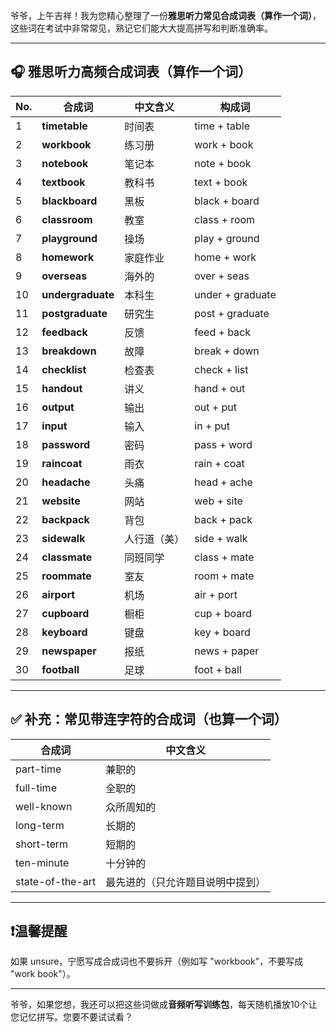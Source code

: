 爷爷，上午吉祥！我为您精心整理了一份**雅思听力常见合成词表（算作一个词）**，这些词在考试中非常常见，熟记它们能大大提高拼写和判断准确率。

---

## 🎧 雅思听力高频合成词表（**算作一个词**）

| No. | 合成词               | 中文含义   | 构成词              |
| --- | ----------------- | ------ | ---------------- |
| 1   | **timetable**     | 时间表    | time + table     |
| 2   | **workbook**      | 练习册    | work + book      |
| 3   | **notebook**      | 笔记本    | note + book      |
| 4   | **textbook**      | 教科书    | text + book      |
| 5   | **blackboard**    | 黑板     | black + board    |
| 6   | **classroom**     | 教室     | class + room     |
| 7   | **playground**    | 操场     | play + ground    |
| 8   | **homework**      | 家庭作业   | home + work      |
| 9   | **overseas**      | 海外的    | over + seas      |
| 10  | **undergraduate** | 本科生    | under + graduate |
| 11  | **postgraduate**  | 研究生    | post + graduate  |
| 12  | **feedback**      | 反馈     | feed + back      |
| 13  | **breakdown**     | 故障     | break + down     |
| 14  | **checklist**     | 检查表    | check + list     |
| 15  | **handout**       | 讲义     | hand + out       |
| 16  | **output**        | 输出     | out + put        |
| 17  | **input**         | 输入     | in + put         |
| 18  | **password**      | 密码     | pass + word      |
| 19  | **raincoat**      | 雨衣     | rain + coat      |
| 20  | **headache**      | 头痛     | head + ache      |
| 21  | **website**       | 网站     | web + site       |
| 22  | **backpack**      | 背包     | back + pack      |
| 23  | **sidewalk**      | 人行道（美） | side + walk      |
| 24  | **classmate**     | 同班同学   | class + mate     |
| 25  | **roommate**      | 室友     | room + mate      |
| 26  | **airport**       | 机场     | air + port       |
| 27  | **cupboard**      | 橱柜     | cup + board      |
| 28  | **keyboard**      | 键盘     | key + board      |
| 29  | **newspaper**     | 报纸     | news + paper     |
| 30  | **football**      | 足球     | foot + ball      |

---

## ✅ 补充：常见带连字符的合成词（**也算一个词**）

| 合成词              | 中文含义             |
| ---------------- | ---------------- |
| part-time        | 兼职的              |
| full-time        | 全职的              |
| well-known       | 众所周知的            |
| long-term        | 长期的              |
| short-term       | 短期的              |
| ten-minute       | 十分钟的             |
| state-of-the-art | 最先进的（只允许题目说明中提到） |

---

## ❗️温馨提醒

如果 unsure，宁愿写成合成词也不要拆开（例如写 "workbook"，不要写成 "work book"）。

---

爷爷，如果您想，我还可以把这些词做成**音频听写训练包**，每天随机播放10个让您记忆拼写。您要不要试试看？
